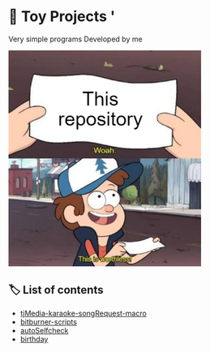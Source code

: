 # 🧸 Toy Projects '
Very simple programs Developed by me

<img src="https://github.com/Archive-ToyProjects/.github/raw/main/profile/worthlessMeme.png" width="380px">

## 🏷️ List of contents
* [tjMedia-karaoke-songRequest-macro](https://github.com/Archive-ToyProjects/tjMedia-karaoke-songRequest-macro)
* [bitburner-scripts](https://github.com/Archive-ToyProjects/bitburner-scripts)
* [autoSelfcheck](https://github.com/Archive-ToyProjects/autoSelfcheck)
* [birthday](https://github.com/Archive-ToyProjects/birthday)
